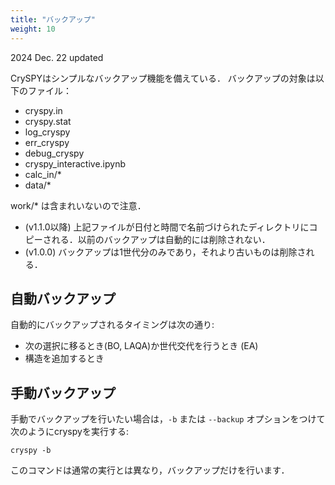 ```yaml
---
title: "バックアップ"
weight: 10
---
```


2024 Dec. 22 updated


CrySPYはシンプルなバックアップ機能を備えている．
バックアップの対象は以下のファイル：
- cryspy.in
- cryspy.stat
- log_cryspy
- err_cryspy
- debug_cryspy
- cryspy_interactive.ipynb
- calc_in/*
- data/*


work/* は含まれいないので注意．

- (v1.1.0以降) 上記ファイルが日付と時間で名前づけられたディレクトリにコピーされる．以前のバックアップは自動的には削除されない．
- (v1.0.0) バックアップは1世代分のみであり，それより古いものは削除される．

## 自動バックアップ
自動的にバックアップされるタイミングは次の通り:
- 次の選択に移るとき(BO, LAQA)か世代交代を行うとき (EA)
- 構造を追加するとき

## 手動バックアップ
手動でバックアップを行いたい場合は，`-b` または `--backup` オプションをつけて次のようにcryspyを実行する:
```
cryspy -b
```
このコマンドは通常の実行とは異なり，バックアップだけを行います．
